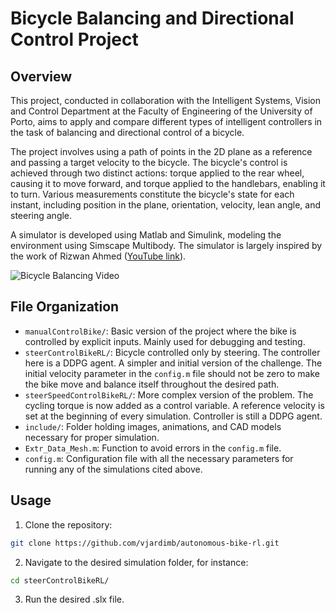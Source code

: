 # Bicycle Balancing and Directional Control Project

## Overview

This project, conducted in collaboration with the Intelligent Systems, Vision and Control Department at the Faculty of Engineering of the University of Porto, aims to apply and compare different types of intelligent controllers in the task of balancing and directional control of a bicycle.

The project involves using a path of points in the 2D plane as a reference and passing a target velocity to the bicycle. The bicycle's control is achieved through two distinct actions: torque applied to the rear wheel, causing it to move forward, and torque applied to the handlebars, enabling it to turn. Various measurements constitute the bicycle's state for each instant, including position in the plane, orientation, velocity, lean angle, and steering angle.

A simulator is developed using Matlab and Simulink, modeling the environment using Simscape Multibody. The simulator is largely inspired by the work of Rizwan Ahmed ([YouTube link](https://www.youtube.com/watch?v=UStQpcYUEko&ab_channel=RPTULRS)).

![Bicycle Balancing Video](include/animations/autonomous_bicycle_RL.gif)

## File Organization

- `manualControlBike/`: Basic version of the project where the bike is controlled by explicit inputs. Mainly used for debugging and testing.
- `steerControlBikeRL/`: Bicycle controlled only by steering. The controller here is a DDPG agent. A simpler and initial version of the challenge. The initial velocity parameter in the `config.m` file should not be zero to make the bike move and balance itself throughout the desired path.
- `steerSpeedControlBikeRL/`: More complex version of the problem. The cycling torque is now added as a control variable. A reference velocity is set at the beginning of every simulation. Controller is still a DDPG agent.
- `include/`: Folder holding images, animations, and CAD models necessary for proper simulation.
- `Extr_Data_Mesh.m`: Function to avoid errors in the `config.m` file.
- `config.m`: Configuration file with all the necessary parameters for running any of the simulations cited above.

## Usage

1. Clone the repository:
```bash
git clone https://github.com/vjardimb/autonomous-bike-rl.git
```
2. Navigate to the desired simulation folder, for instance:
```bash
cd steerControlBikeRL/
```
3. Run the desired .slx file.
